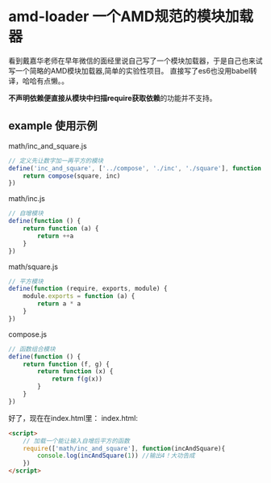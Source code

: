 # amd-loader 一个AMD规范的模块加载器
看到戴嘉华老师在早年微信的面经里说自己写了一个模块加载器，于是自己也来试写一个简略的AMD模块加载器,简单的实验性项目。
直接写了es6也没用babel转译，哈哈有点懒。。

**不声明依赖便直接从模块中扫描require获取依赖**的功能并不支持。

## example 使用示例

math/inc_and_square.js
```javascript
// 定义先让数字加一再平方的模块
define('inc_and_square', ['../compose', './inc', './square'], function (compose, inc, square) {
    return compose(square, inc)
})

```
math/inc.js
```javascript
// 自增模块
define(function () {
    return function (a) {
        return ++a
    }
})
```
math/square.js
```javascript
// 平方模块
define(function (require, exports, module) {
    module.exports = function (a) {
        return a * a
    }
})
```

compose.js
```javascript
// 函数组合模块
define(function () {
    return function (f, g) {
        return function (x) {
            return f(g(x))
        }
    }
})
```
好了，现在在index.html里：
index.html:
```html
<script>
    // 加载一个能让输入自增后平方的函数
    require(['math/inc_and_square'], function(incAndSquare){
        console.log(incAndSquare(1)) //输出4！大功告成
    })
</script>
```

